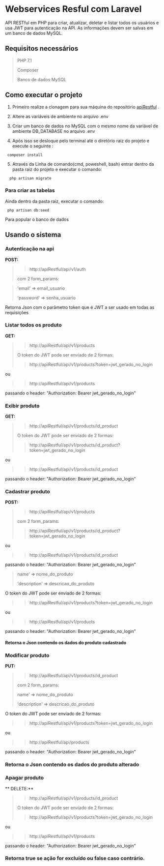 # Webservices Resful com Laravel

API RESTful em PHP para criar, atualizar, deletar e listar todos os usuários e usa JWT para autenticação na API. As informações devem ser salvas em um banco de dados MySQL.

## Requisitos  necessários 

 > PHP 7.1 
 >
 > Composer 
 >
 > Banco de dados MySQL

 ## Como executar o projeto 

   1. Primeiro realize a clonagem para sua máquina do repositório [apiRestful](https://github.com/themarcosramos/apiRestful) .

   2. Altere as variáveis de ambiente no arquivo .env 

   3. Criar um banco de dados no MySQL com o mesmo nome da variável de ambiente DB_DATABASE no arquivo .env

   4. Após isso se desloque pelo terminal até o diretório raiz do projeto e execute o seguinte : 

   ``` 
    composer install
   ```

   5. Através da Linha de comando(cmd, poweshell, bash) entrar dentro da pasta raiz do projeto e executar o comando: 

   ``` 
     php artisan migrate
   ```

  ### Para criar as tabelas

   Ainda dentro da pasta raiz, executar o comando: 

   ``` 
    php artisan db:seed
   ```
   Para popular o banco de dados


  ## Usando o sistema

 ### Autenticação na api

  **POST:** 
  
  >> http://apiRestful/api/v1/auth 
  >
  > com 2 form_params:

 >'email' => email_usuario
 >
 >'password' => senha_usuario

Retorna Json com o parâmetro token que é JWT a ser usado em todas as requisições

 ### Listar todos os produto

  **GET:** 
  
  >> http://apiRestful/api/v1/products
  >
  > O token do JWT pode ser enviado de 2 formas:
  >
  >> http://apiRestful/api/v1/products?token=jwt_gerado_no_login
 >
 ou
 >
  >> http://apiRestful/api/v1/products
  >> 
  passando o header: "Authorization: Bearer jwt_gerado_no_login"


 ### Exibir produto

  **GET:** 
  
  >> http://apiRestful/api/v1/products/id_product
  >
  > O token do JWT pode ser enviado de 2 formas:
  >
  >> http://apiRestful/api/v1/products/id_product?token=jwt_gerado_no_login
 >
 ou
 >
  >> http://apiRestful/api/v1/products/id_product
  >
  passando o header: "Authorization: Bearer jwt_gerado_no_login"

 ### Cadastrar produto

  **POST:** 
  
  >> http://apiRestful/api/v1/products
  >
  > com 2 form_params:
  >
  >> http://apiRestful/api/v1/products/id_product?token=jwt_gerado_no_login
 >
 ou
 >
  >> http://apiRestful/api/v1/products/id_product
  >
   passando o header: "Authorization: Bearer jwt_gerado_no_login"
 >
 > name' => nome_do_produto
 >
 >'description' => descricao_do_produto 
 >
 O token do JWT pode ser enviado de 2 formas:

  >> http://apiRestful/api/v1/products?token=jwt_gerado_no_login
 >
ou
  >> http://apiRestful/api/v1/products

 passando o header: "Authorization: Bearer jwt_gerado_no_login"

#### Retorna o Json contendo os dados do produto cadastrado


 ### Modificar produto

  **PUT:** 
  
  >> http://apiRestful/api/v1/products/id_product
  >
  > com 2 form_params:
  >
  > name' => nome_do_produto
  >
  >'description' => descricao_do_produto 
  >
  O token do JWT pode ser enviado de 2 formas:
  >> http://apiRestful/api/v1/products?token=jwt_gerado_no_login
 >
 ou
 >
  >> http://apiRestful/api/products

 passando o header: "Authorization: Bearer jwt_gerado_no_login"

### Retorna o Json contendo os dados do produto alterado


 ### Apagar produto

  ** DELETE:** 
  
  >> http://apiRestful/api/v1/products/id_product
  >
  >O token do JWT pode ser enviado de 2 formas:
  >
  >> http://apiRestful/api/v1/products?token=jwt_gerado_no_login
  >
  ou 
  >
  >> http://apiRestful/api/v1/products

 passando o header: "Authorization: Bearer jwt_gerado_no_login"

### Retorna true se ação for excluído ou false caso contrário.
